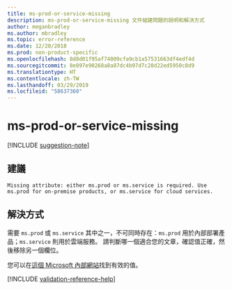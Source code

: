 ```yaml
---
title: ms-prod-or-service-missing
description: ms-prod-or-service-missing 文件組建問題的說明和解決方式
author: meganbradley
ms.author: mbradley
ms.topic: error-reference
ms.date: 12/20/2018
ms.prod: non-product-specific
ms.openlocfilehash: 8d8d01f95af74009cfa9cb1a57531663df4edf4d
ms.sourcegitcommit: 8e897e90268a8a87dc4b97d7c28d22ed5950c8d9
ms.translationtype: HT
ms.contentlocale: zh-TW
ms.lasthandoff: 03/29/2019
ms.locfileid: "58637360"
---
```

# <a name="ms-prod-or-service-missing"></a>ms-prod-or-service-missing

[!INCLUDE [suggestion-note](includes/suggestion-note.md)]

## <a name="suggestion"></a>建議

`Missing attribute: either ms.prod or ms.service is required. Use ms.prod for on-premise products, or ms.service for cloud services.`

## <a name="resolution"></a>解決方式

需要 `ms.prod` 或 `ms.service` 其中之一，不可同時存在：`ms.prod` 用於內部部署產品；`ms.service` 則用於雲端服務。 請判斷哪一個適合您的文章，確認值正確，然後移除另一個欄位。

您可以在[這個 Microsoft 內部網站](https://docsmetadatatool.azurewebsites.net/allowlists)找到有效的值。

<!--make sure to add this file to your includes folder and verify the path-->
[!INCLUDE [validation-reference-help](includes/validation-reference-help.md)]